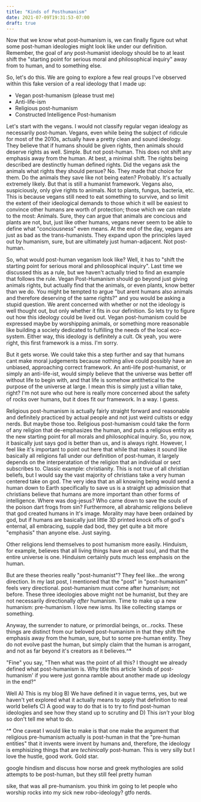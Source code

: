 ```yaml
---
title: "Kinds of Posthumanism"
date: 2021-07-09T19:31:53-07:00
draft: true
---
```


Now that we know what post-humanism is, we can finally figure out what some post-human ideologies might look like under our definition. Remember, the goal of any post-humanist ideology should be to at least shift the "starting point for serious moral and philosophical inquiry" away from to human, and to something else.

So, let's do this. We are going to explore a few real groups I've observed within this fake version of a real ideology that I made up:

 - Vegan post-humanism (please trust me)
 - Anti-life-ism
 - Religious post-humanism
 - Constructed Intelligence Post-humanism

Let's start with the vegans. I would not classify regular vegan idealogy as necessarily post-human. Vegans, even while being the subject of ridicule for most of the 2010s, actually have a pretty clean and sound ideology. They believe that if humans should be given rights, then animals should deserve rights as well. Simple. But not post-human. This does not shift any emphasis away from the human. At best, a minimal shift. The rights being described are destinctly human defined rights. Did the vegans ask the animals what rights they should persue? No. They made that choice for them. Do the animals they save like not being eaten? Probably. It's actually extremely likely. But that is still a humanist framework. Vegans also, suspiciously, only give rights to animals. Not to plants, fungus, bacteria, etc. This is because vegans still need to eat something to survive, and so limit the extent of their ideological demands to those which it will be easiest to convince other humans are worth of protection; those which we can relate to the most: Animals. Sure, they can argue that animals are concious and plants are not, but, just like other humans, vegans never seem to be able to define what "conciousness" even means. At the end of the day, vegans are just as bad as the trans-humanists. They expand upon the principles layed out by humanism, sure, but are ultimately just human-adjacent. Not post-human.

So, what would post-human veganism look like? Well, it has to "shift the starting point for serious moral and philosophical inquiry". Last time we discussed this as a rule, but we haven't actually tried to find an example that follows the rule. Vegan Post-Humanism should go beyond just giving animals rights, but actually find that the animals, or even plants, know better than we do. You might be tempted to argue "but arent humans also animals and therefore deserving of the same rights?" and you would be asking a stupid question. We arent concerned with whether or not the ideology is well thought out, but only whether it fits in our definition. So lets try to figure out how this ideology could be lived out. Vegan post-humanism could be expressed maybe by worshipping animals, or something more reasonable like building a society dedicated to fulfilling the needs of the local eco-system. Either way, this ideology is definitely a cult. Ok yeah, you were right, this first framework is a miss. I'm sorry.

But it gets worse. We could take this a step further and say that humans cant make moral judgements because nothing alive could possibly have an unbiased, approaching correct framework. An anti-life post-humanist, or simply an anti-life-ist, would simply believe that the universe was better off without life to begin with, and that life is somehow antithetical to the purpose of the universe at large. I mean this is simply just a villian take, right? I'm not sure who out here is really more concerned about the safety of rocks over humans, but it does fit our framework. In a way. I guess.

Religious post-humanism is actually fairly straight forward and reasonable and definitely practiced by actual people and not just weird cultists or edgy nerds. But maybe those too. Religious post-humanism could take the form of any religion that de-emphasizes the human, and puts a religious entity as the new starting point for all morals and philosophical inquiry. So, you now, it basically just says god is better than us, and is always right. However, I feel like it's important to point out here that while that makes it sound like basically all religions fall under our definition of post-human, it largely depends on the interperatation of the religion that an individual or sect subscribes to. Classic example: christianity. This is not true of all christian beliefs, but I would say the vast majority of christians take a very human centered take on god. The very idea that an all knowing being would send a human down to Earth specifically to save us is a straight up admission that christians believe that humans are more important than other forms of intelligence. Where was dog-jesus? Who came down to save the souls of the poison dart frogs from sin? Furthermore, all abrahamic religions believe that god created humans in It's image. Morality may have been ordained by god, but if humans are basically just little 3D printed knock offs of god's enternal, all embracing, supple dad bod, they get quite a bit more "emphasis" than anyone else. Just saying.

Other religions lend themselves to post humanism more easily. Hinduism, for example, believes that all living things have an equal soul, and that the entire universe is one. Hinduism certainly puts much less emphasis on the human. 

But are these theories really "post-humanist"? They feel like...the wrong direction. In my last post, I mentioned that the "post" in "post-humanism" feels very directional. post-humanism must come after humanism; not before. These three ideologies above might not be humanist, but they are not necessarily directionally *after* humanism. Time to make up a new humanism: pre-humanism. I love new isms. Its like collecting stamps or something.

Anyway, the surrender to nature, or primordial beings, or...rocks. These things are distinct from our beloved post-humanism in that they shift the emphasis away from the human, sure, but to some pre-human entity. They do not evolve past the human, but simply claim that the human is arrogant, and not as far beyond it's creators as it believes.^*

"Fine" you say, "Then what was the point of all this? I thought we already defined what post-humanism is. Why title this article 'kinds of post-humanism' if you were just gonna ramble about another made up ideology in the end?"

Well A) This is my blog B) We have defined it in vague terms, yes, but we haven't yet explored what it actually means to apply that definition to real world beliefs C) A good way to do that is to try to find post-human ideologies and see how they stand up to scrutiny and D) This *isn't* your blog so don't tell me what to do.



^* One caveat I would like to make is that one make the argument that religious pre-humanism actually is post-human in that the "pre-human entities" that it invents were invent by humans and, therefore, the ideology is emphisizing things that are *techinically* post-human. This is very silly but I love the hustle, good work. Gold star.

google hindism and discuss how norse and greek mythologies are solid attempts to be post-human, but they still feel pretty human

sike, that was all pre-humanism. you think im going to let people who worship rocks into my sick new robo-ideology? gtfo nerds.
